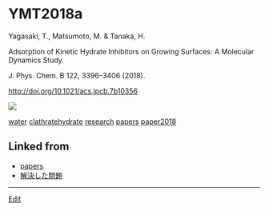 # YMT2018a

Yagasaki, T., Matsumoto, M. & Tanaka, H.

Adsorption of Kinetic Hydrate Inhibitors on Growing Surfaces: A Molecular Dynamics Study.

J. Phys. Chem. B 122, 3396–3406 (2018).

http://doi.org/10.1021/acs.jpcb.7b10356

![](https://i.gyazo.com/2de6d264cfe694504bf6b4689e8de196.jpg)



[water](water.md) [clathratehydrate](clathratehydrate.md) [research](research.md) [papers](papers.md) [paper2018](paper2018.md) 


## Linked from

* [papers](papers.md)
* [解決した問題](解決した問題.md)


----
[Edit](https://github.com/vitroid/vitroid.github.io/edit/master/MD/YMT2018a.md)
